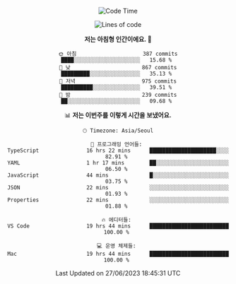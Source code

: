 <div align='center'>
 
<!--START_SECTION:waka-->
![Code Time](http://img.shields.io/badge/Code%20Time-2%2C766%20hrs%202%20mins-blue)

![Lines of code](https://img.shields.io/badge/%EC%A0%80%EB%8A%94%20%EC%97%AC%ED%83%9C%EA%B9%8C%EC%A7%80%20-1.2%20million%20%EC%A4%84%EC%9D%98%20%EC%BD%94%EB%93%9C%EB%A5%BC%20%EC%9E%91%EC%84%B1%ED%96%88%EC%96%B4%EC%9A%94.-blue)

**저는 아침형 인간이에요. 🐤** 

```text
🌞 아침                     387 commits         ████░░░░░░░░░░░░░░░░░░░░░   15.68 % 
🌆 낮　                     867 commits         █████████░░░░░░░░░░░░░░░░   35.13 % 
🌃 저녁                     975 commits         ██████████░░░░░░░░░░░░░░░   39.51 % 
🌙 밤　                     239 commits         ██░░░░░░░░░░░░░░░░░░░░░░░   09.68 % 
```


📊 **저는 이번주를 이렇게 시간을 보냈어요.** 

```text
🕑︎ Timezone: Asia/Seoul

💬 프로그래밍 언어들: 
TypeScript               16 hrs 22 mins      █████████████████████░░░░   82.91 % 
YAML                     1 hr 17 mins        ██░░░░░░░░░░░░░░░░░░░░░░░   06.50 % 
JavaScript               44 mins             █░░░░░░░░░░░░░░░░░░░░░░░░   03.75 % 
JSON                     22 mins             ░░░░░░░░░░░░░░░░░░░░░░░░░   01.93 % 
Properties               22 mins             ░░░░░░░░░░░░░░░░░░░░░░░░░   01.88 % 

🔥 에디터들: 
VS Code                  19 hrs 44 mins      █████████████████████████   100.00 % 

💻 운영 체제들: 
Mac                      19 hrs 44 mins      █████████████████████████   100.00 % 
```


 Last Updated on 27/06/2023 18:45:31 UTC
<!--END_SECTION:waka-->
 </div>
<!---
Emewjin/Emewjin is a ✨ special ✨ repository because its `README.md` (this file) appears on your GitHub profile.
You can click the Preview link to take a look at your changes.
--->
